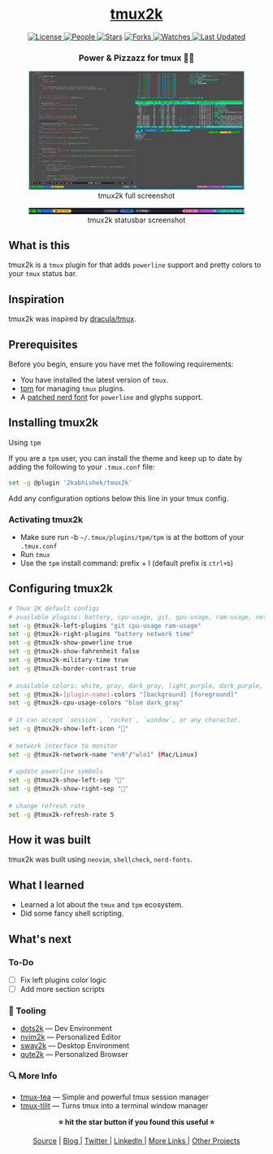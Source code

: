 <div align = "center">

<h1><a href="https://2kabhishek.github.io/tmux2k">tmux2k</a></h1>

<a href="https://github.com/2KAbhishek/tmux2k/blob/main/LICENSE">
<img alt="License" src="https://img.shields.io/github/license/2kabhishek/tmux2k?style=flat&color=eee&label="> </a>

<a href="https://github.com/2KAbhishek/tmux2k/graphs/contributors">
<img alt="People" src="https://img.shields.io/github/contributors/2kabhishek/tmux2k?style=flat&color=ffaaf2&label=People"> </a>

<a href="https://github.com/2KAbhishek/tmux2k/stargazers">
<img alt="Stars" src="https://img.shields.io/github/stars/2kabhishek/tmux2k?style=flat&color=98c379&label=Stars"></a>

<a href="https://github.com/2KAbhishek/tmux2k/network/members">
<img alt="Forks" src="https://img.shields.io/github/forks/2kabhishek/tmux2k?style=flat&color=66a8e0&label=Forks"> </a>

<a href="https://github.com/2KAbhishek/tmux2k/watchers">
<img alt="Watches" src="https://img.shields.io/github/watchers/2kabhishek/tmux2k?style=flat&color=f5d08b&label=Watches"> </a>

<a href="https://github.com/2KAbhishek/tmux2k/pulse">
<img alt="Last Updated" src="https://img.shields.io/github/last-commit/2kabhishek/tmux2k?style=flat&color=e06c75&label="> </a>

<h3>Power & Pizzazz for tmux 🥊💅</h3>

<figure>
  <img src= "images/screenshot-full.png" alt="tmux2k Demo">
  <br/>
  <figcaption>tmux2k full screenshot</figcaption>
</figure>

<figure>
  <img src= "images/screenshot.png" alt="tmux2k Demo">
  <br/>
  <figcaption>tmux2k statusbar screenshot</figcaption>
</figure>

</div>

## What is this

tmux2k is a `tmux` plugin for that adds `powerline` support and pretty colors to your `tmux` status bar.

## Inspiration

tmux2k was inspired by [dracula/tmux](https://github.com/dracula/tmux).

## Prerequisites

Before you begin, ensure you have met the following requirements:

-   You have installed the latest version of `tmux`.
-   [tpm](https://github.com/tmux-plugins/tpm) for managing `tmux` plugins.
-   A [patched nerd font](https://www.nerdfonts.com/) for `powerline` and glyphs support.

## Installing tmux2k

Using `tpm`

If you are a `tpm` user, you can install the theme and keep up to date by adding the following to your `.tmux.conf` file:

```bash
set -g @plugin '2kabhishek/tmux2k'

```

Add any configuration options below this line in your tmux config.

### Activating tmux2k

-   Make sure run -b `~/.tmux/plugins/tpm/tpm` is at the bottom of your `.tmux.conf`
-   Run `tmux`
-   Use the `tpm` install command: prefix + I (default prefix is `ctrl+b`)

## Configuring tmux2k

```bash
# Tmux 2K default configs
# available plugins: battery, cpu-usage, git, gpu-usage, ram-usage, network, network-bandwidth, network-ping, weather, time
set -g @tmux2k-left-plugins "git cpu-usage ram-usage"
set -g @tmux2k-right-plugins "battery network time"
set -g @tmux2k-show-powerline true
set -g @tmux2k-show-fahrenheit false
set -g @tmux2k-military-time true
set -g @tmux2k-border-contrast true

# available colors: white, gray, dark_gray, light_purple, dark_purple, cyan, green, orange, red, pink, yellow
set -g @tmux2k-[plugin-name]-colors "[background] [foreground]"
set -g @tmux2k-cpu-usage-colors "blue dark_gray"

# it can accept `session`, `rocket`, `window`, or any character.
set -g @tmux2k-show-left-icon ""

# network interface to monitor
set -g @tmux2k-network-name "en0"/"wlo1" (Mac/Linux)

# update powerline symbols
set -g @tmux2k-show-left-sep ""
set -g @tmux2k-show-right-sep ""

# change refresh rate
set -g @tmux2k-refresh-rate 5
```

## How it was built

tmux2k was built using `neovim`, `shellcheck`, `nerd-fonts`.

## What I learned

-   Learned a lot about the `tmux` and `tpm` ecosystem.
-   Did some fancy shell scripting.

## What's next

### To-Do

-   [ ] Fix left plugins color logic
-   [ ] Add more section scripts

### 🧰 Tooling

-   [dots2k](https://github.com/2kabhishek/dots2k) — Dev Environment
-   [nvim2k](https://github.com/2kabhishek/nvim2k) — Personalized Editor
-   [sway2k](https://github.com/2kabhishek/sway2k) — Desktop Environment
-   [qute2k](https://github.com/2kabhishek/qute2k) — Personalized Browser

### 🔍 More Info

-   [tmux-tea](https://github.com/2kabhishek/tmux-tea) — Simple and powerful tmux session manager
-   [tmux-tilit](https://github.com/2kabhishek/tmux-tilit) — Turns tmux into a terminal window manager

<div align="center">

<strong>⭐ hit the star button if you found this useful ⭐</strong><br>

<a href="https://github.com/2KAbhishek/tmux2k">Source</a>
| <a href="https://2kabhishek.github.io/blog" target="_blank">Blog </a>
| <a href="https://twitter.com/2kabhishek" target="_blank">Twitter </a>
| <a href="https://linkedin.com/in/2kabhishek" target="_blank">LinkedIn </a>
| <a href="https://2kabhishek.github.io/links" target="_blank">More Links </a>
| <a href="https://2kabhishek.github.io/projects" target="_blank">Other Projects </a>

</div>
